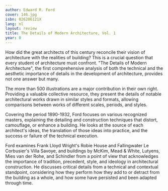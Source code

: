 ```yaml
---
author: Edward R. Ford
cover: 146.jpg
isbn: 026206121X
lang: nl
layout: review
title: The Details of Modern Architecture, Vol. 1
year: 0
---
```


How did the great architects of this century reconcile their vision of architecture with the realities of building? This is a crucial question that every student of architecture must confront. "The Details of Modern Architecture", the first comprehensive analysis of both the technical and the aesthetic importance of details in the development of architecture, provides not one answer but many.

The more than 500 illustrations are a major contribution in their own right. Providing a valuable collective resource, they present the details of notable architectural works drawn in similar styles and formats, allowing comparisons between works of different scales, periods, and styles.

Covering the period 1890-1932, Ford focuses on various recognized masters, explaining the detailing and construction techniques that distort, camouflage, or enhance a building. He looks at the source of each architect's ideas, the translation of those ideas into practice, and the success or failure of the technical execution.

Ford examines Frank Lloyd Wright's Robie House and Fallingwater Le Corbusier's Villa Savoye, and buildings by McKim, Mead & White, Lutyens, Mies van der Rohe, and Schindler from a point of view that acknowledges the importance of tradition, precedent, style, and ideology in architectural construction. He discusses critical details from a technical and contextual standpoint, considering how they perform how they add to or detract from the building as a whole, and how some have persisted and been adapted through time.

